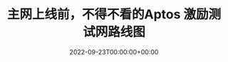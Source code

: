 ---
class: info
title: 主网上线前，不得不看的Aptos 激励测试网路线图
slug: https://mirror.xyz/0xaptosworld.eth/F03c96JDKewd3Txj507Uvg_YPhy8mRXR1eeb9Yt4V2Y
remark: information/information1
date: 2022-09-23T00:00:00+00:00
featuredImg: ../../images/featured/information/weekly.jpeg
---